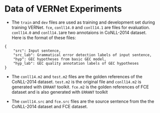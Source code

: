 # Data of VERNet Experiments
* The ``train`` and ``dev`` files are used as training and development set during training VERNet. ``fce``, ``conll14.0`` and ``conll14.1`` are files for evaluation. ``conll14.0`` and ``conll14.1``are two annotaions in CoNLL-2014 dataset. Here is the format of these files:
```
{
	"src": Input sentence, 
	"src_lab": Grammatical error detection labels of input sentence,
	"hyp": GEC hypotheses from basic GEC model,
	"hyp_lab": GEC quality annotation labels of GEC hypotheses
}
```
* The ``conll14.m2`` and ``test.m2`` files are the golden references of the CoNLL-2014 dataset. ``test.m2`` is the original file and ``conll14.m2`` is generated with ``ERRANT`` toolkit. ``fce.m2`` is the golden references of FCE dataset and is also generated with ``ERRANT`` toolkit

* The ``conll14.src`` and ``fce.src`` files are the source sentence from the the CoNLL-2014 dataset and FCE dataset.
